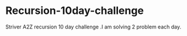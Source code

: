# Recursion-10day-challenge
Striver A2Z recursion 10 day challenge .I am solving 2 problem each day.
